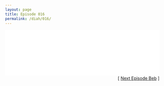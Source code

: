 ```yaml
---
layout: page
title: Episode 016
permalink: /diah/016/
---
```


<iframe allowfullscreen="true" frameborder="0" style="width:100%;" marginheight="0" marginwidth="0" mozallowfullscreen="true" scrolling="NO" src="//gdriveplayer.us/embed2.php?link=Zs%252BAWLYugf7lsIfIDuxUcgipP4l11Ka3%252FjoeQfF62Zoa1QA1%252BN%252Bu40160zDG61mkbHr2ZjPib4NdF4HYrdAm7qJ881UNlD1%252FT0r2q1VknVEW%252BJ8dC%252Bpt%252FK8MO9k92FabbN0%252FCwdp452ULBWolUPerf2C28eTgH1yFXTytbiekOfNIi2zecHCNWbrqgwEZe23KaWweVMZTujxyF3OWDEUkc&amp;no_adult=yes" webkitallowfullscreen="true"></iframe>

<div align="right">[ <a href="/diah/017/">Next Episode Beb</a> ]</div>


